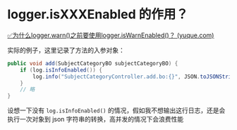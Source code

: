 # logger.isXXXEnabled 的作用？

[✅为什么logger.warn()之前要使用logger.isWarnEnabled()？ (yuque.com)](https://www.yuque.com/hollis666/krcpbs/zyfbnhr93gd3snz1)

实际的例子，这里记录了方法的入参对象：

```java
public void add(SubjectCategoryBO subjectCategoryBO) {
	if (log.isInfoEnabled()) {
		log.info("SubjectCategoryController.add.bo:{}", JSON.toJSONString(subjectCategoryBO));
	}
	// 略
}
```

设想一下没有 `log.isInfoEnabled()` 的情况，假如我不想输出这行日志，还是会执行一次对象到 json 字符串的转换，高并发的情况下会浪费性能
